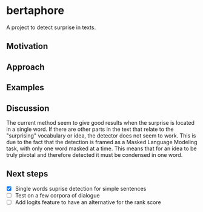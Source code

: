 # bertaphore
A project to detect surprise in texts.

## Motivation

<!-- intended for dialogue analysis bc simple sentences, and the text is more free-->


## Approach 

<!-- describe how is works-->

## Examples


## Discussion

The current method seem to give good results when the surprise is located in a single word. If there are other parts in the text that relate to the "surprising" vocabulary or idea, the detector does not seem to work. This is due to the fact that the detection is framed as a Masked Language Modeling task, with only one word masked at a time. This means that for an idea to be truly pivotal and therefore detected it must be condensed in one word.


## Next steps

- [x] Single words suprise detection for simple sentences
- [ ] Test on a few corpora of dialogue
- [ ] Add logits feature to have an alternative for the rank score
